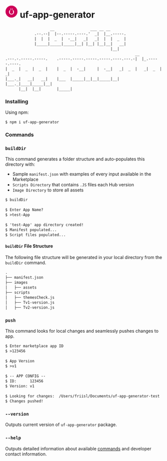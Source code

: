 # <img src="https://github.com/uberflip-partners/uf-app-generator/blob/master/images/logo.png" height="40"> uf-app-generator


                        __                ___ __ __
                 .--.--|  |--.-----.----.'  _|  |__.-----.
                 |  |  |  _  |  -__|   _|   _|  |  |  _  |
                 |_____|_____|_____|__| |__| |__|__|   __|
                                                   |__|
                                                              __
    .---.-.-----.-----.    .-----.-----.-----.-----.----.---.-|  |_.-----.----.
    |  _  |  _  |  _  |    |  _  |  -__|     |  -__|   _|  _  |   _|  _  |   _|
    |___._|   __|   __|    |___  |_____|__|__|_____|__| |___._|____|_____|__|
          |__|  |__|       |_____|

### Installing

Using npm:
```
$ npm i uf-app-generator
```

### Commands

### `buildDir`

This command generates a folder structure and auto-populates this directory with:
- Sample `manifest.json` with examples of every input available in the Marketplace
- `Scripts Directory` that contains `.JS` files each Hub version
- `Image Directory` to store all assets

```
$ buildDir

$ Enter App Name?
$ >test-App

$ 'test-App' app directory created!
$ Manifest populated...
$ Script files populated...
```

#### `buildDir` File Structure

The following file structure will be generated in your local directory from the `buildDir` command.

```
.
├── manifest.json
├── images
│   ├── assets
├── scripts
│   ├── themesCheck.js
│   ├── Tv1-version.js
│   ├── Tv2-version.js
```

### `push`

This command looks for local changes and seamlessly pushes changes to app.

```
$ Enter marketplace app ID
$ >123456

$ App Version
$ >v1

$ -- APP CONFIG --
$ ID:      123456
$ Version: v1

$ Looking for changes:  /Users/friisl/Documents/uf-app-generator-test
$ Changes pushed!
```

### `--version`

Outputs current version of `uf-app-generator` package.

### `--help`

Outputs detailed information about available [commands](#commands) and developer contact information.
